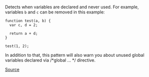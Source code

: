 
Detects when variables are declared and never used. For example, variables `b` and `c` can be removed in this example:

    function test(a, b) {
      var c, d = 2;

      return a + d;
    }

    test(1, 2);

In addition to that, this pattern will also warn you about unused global variables declared via /*global ... */ directive.

[Source](http://www.jshint.com/docs/options/#unused)
      
